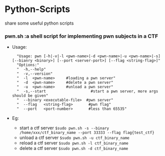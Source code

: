 # Python-Scripts
share some useful python scripts

### pwn.sh :a shell script for implementing pwn subjects in a CTF

- Usage: 

        "Usage: pwn [-h|-v|-l <pwn-name>|-d <pwn-name>|-u <pwn-name>|-s] [--bianry <binary>] [--port <server-port>] [--flag <string-flag>]" 
        "Options:"
        "  -h,--help"
        "  -v,--version"
        "  -l  <pwn-name>     #loading a pwn server"
        "  -d  <pwn-name>     #delete a pwn server"
        "  -u  <pwn-name>     #unload a pwn server"
        "  -s,--start                    #start a pwn server, more args should be given"
        "  --binary <executable-file>  #pwn server"
        "  --flag   <string-flag>       #pwn flag"
        "  --port   <port-number>       #less than 65535"
- Eg:
    - start a ctf server
        `$sudo pwn.sh -s --binary /home/xxx/ctf_binary_name --port 33333 --flag flag{test_ctf}`
    - unload a ctf server
        `$sudo pwn.sh -u ctf_binary_name`
    - reload a ctf server
        `$sudo pwn.sh -l ctf_binary_name`
    - delete a ctf server
        `$sudo pwn.sh -d ctf_binary_name`
